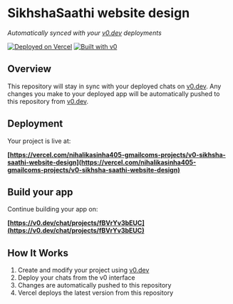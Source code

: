 # SikhshaSaathi website design

*Automatically synced with your [v0.dev](https://v0.dev) deployments*

[![Deployed on Vercel](https://img.shields.io/badge/Deployed%20on-Vercel-black?style=for-the-badge&logo=vercel)](https://vercel.com/nihalikasinha405-gmailcoms-projects/v0-sikhsha-saathi-website-design)
[![Built with v0](https://img.shields.io/badge/Built%20with-v0.dev-black?style=for-the-badge)](https://v0.dev/chat/projects/fBVrYv3bEUC)

## Overview

This repository will stay in sync with your deployed chats on [v0.dev](https://v0.dev).
Any changes you make to your deployed app will be automatically pushed to this repository from [v0.dev](https://v0.dev).

## Deployment

Your project is live at:

**[https://vercel.com/nihalikasinha405-gmailcoms-projects/v0-sikhsha-saathi-website-design](https://vercel.com/nihalikasinha405-gmailcoms-projects/v0-sikhsha-saathi-website-design)**

## Build your app

Continue building your app on:

**[https://v0.dev/chat/projects/fBVrYv3bEUC](https://v0.dev/chat/projects/fBVrYv3bEUC)**

## How It Works

1. Create and modify your project using [v0.dev](https://v0.dev)
2. Deploy your chats from the v0 interface
3. Changes are automatically pushed to this repository
4. Vercel deploys the latest version from this repository